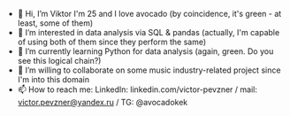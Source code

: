 - 👋 Hi, I’m Viktor I'm 25 and I love avocado (by coincidence, it's green - at least, some of them)
- 👀 I’m interested in data analysis via SQL & pandas (actually, I'm capable of using both of them since they perform the same)
- 🌱 I’m currently learning Python for data analysis (again, green. Do you see this logical chain?)
- 💞️ I’m willing to collaborate on some music industry-related project since I'm into this domain
- 📫 How to reach me: LinkedIn: linkedin.com/victor-pevzner / mail: victor.pevzner@yandex.ru / TG: @avocadokek

<!---
c3c3c3/c3c3c3 is a ✨ special ✨ repository because its `README.md` (this file) appears on your GitHub profile.
You can click the Preview link to take a look at your changes.
--->
